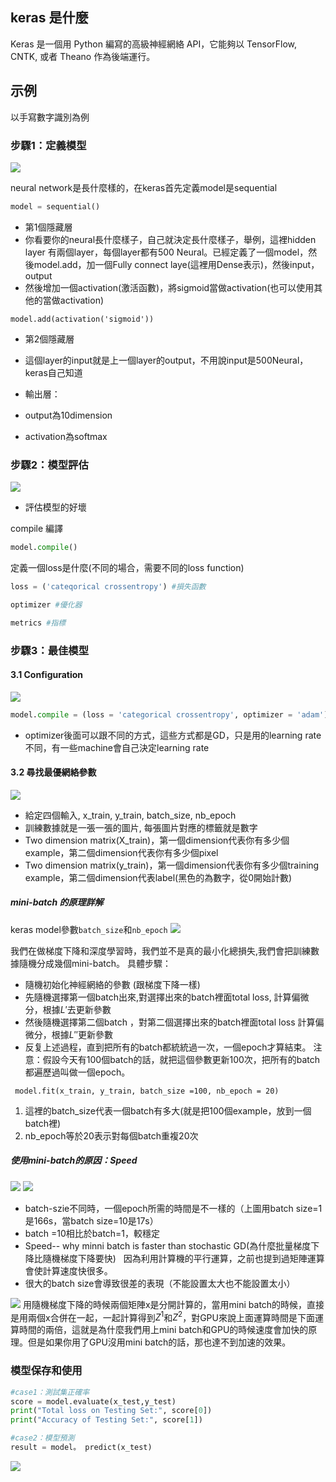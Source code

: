 ## keras 是什麼
Keras 是一個用 Python 編寫的高級神經網絡 API，它能夠以 TensorFlow, CNTK, 或者 Theano 作為後端運行。


## 示例

以手寫數字識別為例
### 步驟1：定義模型
![](res/chapter15-1.png)


neural network是長什麼樣的，在keras首先定義model是sequential
```python
model = sequential()
```

- 第1個隱藏層
- 你看要你的neural長什麼樣子，自己就決定長什麼樣子，舉例，這裡hidden layer 有兩個layer，每個layer都有500 Neural。已經定義了一個model，然後model.add，加一個Fully connect laye(這裡用Dense表示)，然後input，output
- 然後增加一個activation(激活函數)，將sigmoid當做activation(也可以使用其他的當做activation)
```
model.add(activation('sigmoid'))
```
- 第2個隱藏層
- 這個layer的input就是上一個layer的output，不用說input是500Neural，keras自己知道

- 輸出層：
- output為10dimension
- activation為softmax



### 步驟2：模型評估

![](res/chapter15-2.png)
- 評估模型的好壞


compile 編譯
```python
model.compile()
```
定義一個loss是什麼(不同的場合，需要不同的loss function)
```python
loss = ('cateqorical crossentropy') #損失函數
```
```python
optimizer #優化器
```
```python
metrics #指標
```

### 步驟3：最佳模型

#### 3.1 Configuration
![](res/chapter15-3.png)


```python
model.compile = (loss = 'categorical crossentropy', optimizer = 'adam')
```
- optimizer後面可以跟不同的方式，這些方式都是GD，只是用的learning rate不同，有一些machine會自己決定learning rate
#### 3.2 尋找最優網絡參數

![](res/chapter15-4.png)
- 給定四個輸入, x_train, y_train, batch_size, nb_epoch
- 訓練數據就是一張一張的圖片, 每張圖片對應的標籤就是數字
- Two dimension matrix(X_train)，第一個dimension代表你有多少個example，第二個dimension代表你有多少個pixel
- Two dimension matrix(y_train)，第一個dimension代表你有多少個training example，第二個dimension代表label(黑色的為數字，從0開始計數)

##### mini-batch 的原理詳解
keras model參數`batch_size`和`nb_epoch`
![](res/chapter15-5.png)

我們在做梯度下降和深度學習時，我們並不是真的最小化總損失,我們會把訓練數據隨機分成幾個mini-batch。
具體步驟：
- 隨機初始化神經網絡的參數 (跟梯度下降一樣)
- 先隨機選擇第一個batch出來,對選擇出來的batch裡面total loss, 計算偏微分，根據${L}'$去更新參數
- 然後隨機選擇第二個batch ，對第二個選擇出來的batch裡面total loss 計算偏微分，根據${L}''$更新參數
- 反复上述過程，直到把所有的batch都統統過一次，一個epoch才算結束。
注意：假設今天有100個batch的話，就把這個參數更新100次，把所有的batch都遍歷過叫做一個epoch。
```
 model.fit(x_train, y_train, batch_size =100, nb_epoch = 20)
```
1. 這裡的batch_size代表一個batch有多大(就是把100個example，放到一個batch裡)
2. nb_epoch等於20表示對每個batch重複20次

##### 使用mini-batch的原因：Speed
![](res/chapter15-6.png)
![](res/chapter15-7.png)

- batch-szie不同時，一個epoch所需的時間是不一樣的（上圖用batch size=1是166s，當batch size=10是17s）
- batch =10相比於batch=1，較穩定
- Speed-- why minni batch is faster than stochastic GD(為什麼批量梯度下降比隨機梯度下降要快)
  因為利用計算機的平行運算，之前也提到過矩陣運算會使計算速度快很多。
- 很大的batch size會導致很差的表現（不能設置太大也不能設置太小）

![](res/chapter15-8.png)
用隨機梯度下降的時候兩個矩陣x是分開計算的，當用mini batch的時候，直接是用兩個x合併在一起，一起計算得到$Z^1$和$Z^2$，對GPU來說上面運算時間是下面運算時間的兩倍，這就是為什麼我們用上mini batch和GPU的時候速度會加快的原理。但是如果你用了GPU沒用mini batch的話，那也達不到加速的效果。

### 模型保存和使用

```python
#case1：測試集正確率
score = model.evaluate(x_test,y_test)
print("Total loss on Testing Set:", score[0])
print("Accuracy of Testing Set:", score[1])

#case2：模型預測
result = model。 predict(x_test)
```
![](res/chapter15-9.png)

